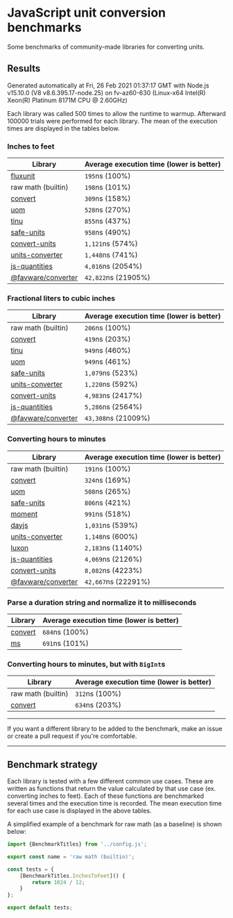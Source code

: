 # JavaScript unit conversion benchmarks

Some benchmarks of community-made libraries for converting units.

## Results

<!-- beginblock(results) -->

Generated automatically at Fri, 26 Feb 2021 01:37:17 GMT with Node.js v15.10.0 (V8 v8.6.395.17-node.25) on fv-az60-630 (Linux-x64 Intel(R) Xeon(R) Platinum 8171M CPU @ 2.60GHz)

Each library was called 500 times to allow the runtime to warmup.
Afterward 100000 trials were performed for each library.
The mean of the execution times are displayed in the tables below.

### Inches to feet

| Library                                                            | Average execution time (lower is better) |
| ------------------------------------------------------------------ | ---------------------------------------- |
| [fluxunit](https://npmjs.com/package/fluxunit)                     | `195`ns (100%)                           |
| raw math (builtin)                                                 | `198`ns (101%)                           |
| [convert](https://npmjs.com/package/convert)                       | `309`ns (158%)                           |
| [uom](https://npmjs.com/package/uom)                               | `528`ns (270%)                           |
| [tinu](https://npmjs.com/package/tinu)                             | `855`ns (437%)                           |
| [safe-units](https://npmjs.com/package/safe-units)                 | `958`ns (490%)                           |
| [convert-units](https://npmjs.com/package/convert-units)           | `1,121`ns (574%)                         |
| [units-converter](https://npmjs.com/package/units-converter)       | `1,448`ns (741%)                         |
| [js-quantities](https://npmjs.com/package/js-quantities)           | `4,016`ns (2054%)                        |
| [@favware/converter](https://npmjs.com/package/@favware/converter) | `42,822`ns (21905%)                      |

### Fractional liters to cubic inches

| Library                                                            | Average execution time (lower is better) |
| ------------------------------------------------------------------ | ---------------------------------------- |
| raw math (builtin)                                                 | `206`ns (100%)                           |
| [convert](https://npmjs.com/package/convert)                       | `419`ns (203%)                           |
| [tinu](https://npmjs.com/package/tinu)                             | `949`ns (460%)                           |
| [uom](https://npmjs.com/package/uom)                               | `949`ns (461%)                           |
| [safe-units](https://npmjs.com/package/safe-units)                 | `1,079`ns (523%)                         |
| [units-converter](https://npmjs.com/package/units-converter)       | `1,220`ns (592%)                         |
| [convert-units](https://npmjs.com/package/convert-units)           | `4,983`ns (2417%)                        |
| [js-quantities](https://npmjs.com/package/js-quantities)           | `5,286`ns (2564%)                        |
| [@favware/converter](https://npmjs.com/package/@favware/converter) | `43,308`ns (21009%)                      |

### Converting hours to minutes

| Library                                                            | Average execution time (lower is better) |
| ------------------------------------------------------------------ | ---------------------------------------- |
| raw math (builtin)                                                 | `191`ns (100%)                           |
| [convert](https://npmjs.com/package/convert)                       | `324`ns (169%)                           |
| [uom](https://npmjs.com/package/uom)                               | `508`ns (265%)                           |
| [safe-units](https://npmjs.com/package/safe-units)                 | `806`ns (421%)                           |
| [moment](https://npmjs.com/package/moment)                         | `991`ns (518%)                           |
| [dayjs](https://npmjs.com/package/dayjs)                           | `1,031`ns (539%)                         |
| [units-converter](https://npmjs.com/package/units-converter)       | `1,148`ns (600%)                         |
| [luxon](https://npmjs.com/package/luxon)                           | `2,183`ns (1140%)                        |
| [js-quantities](https://npmjs.com/package/js-quantities)           | `4,069`ns (2126%)                        |
| [convert-units](https://npmjs.com/package/convert-units)           | `8,082`ns (4223%)                        |
| [@favware/converter](https://npmjs.com/package/@favware/converter) | `42,667`ns (22291%)                      |

### Parse a duration string and normalize it to milliseconds

| Library                                      | Average execution time (lower is better) |
| -------------------------------------------- | ---------------------------------------- |
| [convert](https://npmjs.com/package/convert) | `684`ns (100%)                           |
| [ms](https://npmjs.com/package/ms)           | `691`ns (101%)                           |

### Converting hours to minutes, but with `BigInt`s

| Library                                      | Average execution time (lower is better) |
| -------------------------------------------- | ---------------------------------------- |
| raw math (builtin)                           | `312`ns (100%)                           |
| [convert](https://npmjs.com/package/convert) | `634`ns (203%)                           |

<!-- endblock(results) -->

---

If you want a different library to be added to the benchmark, make an issue or create a pull request if you're comfortable.

---

## Benchmark strategy

Each library is tested with a few different common use cases.
These are written as functions that return the value calculated by that use case (ex. converting inches to feet).
Each of these functions are benchmarked several times and the execution time is recorded.
The mean execution time for each use case is displayed in the above tables.

A simplified example of a benchmark for raw math (as a baseline) is shown below:

```js
import {BenchmarkTitles} from '../config.js';

export const name = 'raw math (builtin)';

const tests = {
	[BenchmarkTitles.InchesToFeet]() {
		return 1024 / 12;
	}
};

export default tests;
```
